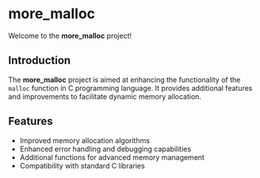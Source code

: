 # more_malloc

Welcome to the **more_malloc** project!

## Introduction

The **more_malloc** project is aimed at enhancing the functionality of the `malloc` function in C programming language. It provides additional features and improvements to facilitate dynamic memory allocation.

## Features

- Improved memory allocation algorithms
- Enhanced error handling and debugging capabilities
- Additional functions for advanced memory management
- Compatibility with standard C libraries
